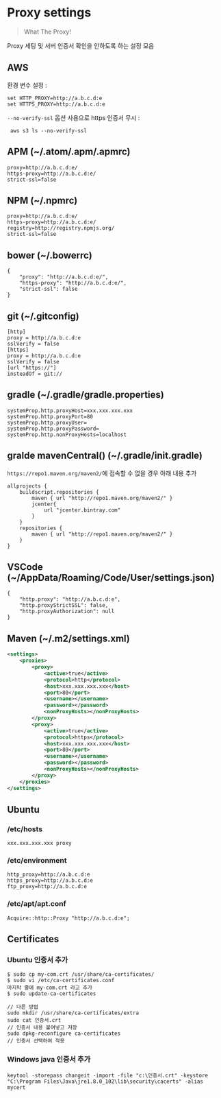 # Proxy settings

> What The Proxy!

Proxy 세팅 및 서버 인증서 확인을 안하도록 하는 설정 모음

## AWS

환경 변수 설정 :

    set HTTP_PROXY=http://a.b.c.d:e
    set HTTPS_PROXY=http://a.b.c.d:e

`--no-verify-ssl` 옵션 사용으로 https 인증서 무시 :

     aws s3 ls --no-verify-ssl

## APM (~/.atom/.apm/.apmrc)

    proxy=http://a.b.c.d:e/
    https-proxy=http://a.b.c.d:e/
    strict-ssl=false

## NPM (~/.npmrc)

    proxy=http://a.b.c.d:e/
    https-proxy=http://a.b.c.d:e/
    registry=http://registry.npmjs.org/
    strict-ssl=false

## bower (~/.bowerrc)

    {
        "proxy": "http://a.b.c.d:e/",
        "https-proxy": "http://a.b.c.d:e/",
        "strict-ssl": false
    }

## git (~/.gitconfig)

    [http]
    proxy = http://a.b.c.d:e
    sslVerify = false
    [https]
    proxy = http://a.b.c.d:e
    sslVerify = false
    [url "https://"]
    insteadOf = git://

## gradle (~/.gradle/gradle.properties)

    systemProp.http.proxyHost=xxx.xxx.xxx.xxx
    systemProp.http.proxyPort=80
    systemProp.http.proxyUser=
    systemProp.http.proxyPassword=
    systemProp.http.nonProxyHosts=localhost

## gralde mavenCentral() (~/.gradle/init.gradle)

`https://repo1.maven.org/maven2/`에 접속할 수 없을 경우 아래 내용 추가

    allprojects {
        buildscript.repositories {
            maven { url "http://repo1.maven.org/maven2/" }
            jcenter{
                url "jcenter.bintray.com"
            }
        }
        repositories {
            maven { url "http://repo1.maven.org/maven2/" }
        }
    }

## VSCode (~/AppData/Roaming/Code/User/settings.json)

    {
        "http.proxy": "http://a.b.c.d:e",
        "http.proxyStrictSSL": false,
        "http.proxyAuthorization": null
    }

## Maven (~/.m2/settings.xml)

```xml
<settings>
    <proxies>
        <proxy>
            <active>true</active>
            <protocol>http</protocol>
            <host>xxx.xxx.xxx.xxx</host>
            <port>80</port>
            <username></username>
            <password></password>
            <nonProxyHosts></nonProxyHosts>
        </proxy>
        <proxy>
            <active>true</active>
            <protocol>https</protocol>
            <host>xxx.xxx.xxx.xxx</host>
            <port>80</port>
            <username></username>
            <password></password>
            <nonProxyHosts></nonProxyHosts>
        </proxy>
    </proxies>
</settings>
```

## Ubuntu

### /etc/hosts

    xxx.xxx.xxx.xxx proxy

### /etc/environment

    http_proxy=http://a.b.c.d:e
    https_proxy=http://a.b.c.d:e
    ftp_proxy=http://a.b.c.d:e

### /etc/apt/apt.conf

    Acquire::http::Proxy "http://a.b.c.d:e";

## Certificates

### Ubuntu 인증서 추가

    $ sudo cp my-com.crt /usr/share/ca-certificates/
    $ sudo vi /etc/ca-certificates.conf
    마지막 줄에 my-com.crt 라고 추가
    $ sudo update-ca-certificates

    // 다른 방법
    sudo mkdir /usr/share/ca-certificates/extra
    sudo cat 인증서.crt
    // 인증서 내용 붙여넣고 저장
    sudo dpkg-reconfigure ca-certificates
    // 인증서 선택하여 적용

### Windows java 인증서 추가

    keytool -storepass changeit -import -file "c:\인증서.crt" -keystore "C:\Program Files\Java\jre1.8.0_102\lib\security\cacerts" -alias mycert
